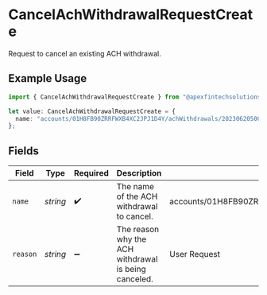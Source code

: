 # CancelAchWithdrawalRequestCreate

Request to cancel an existing ACH withdrawal.

## Example Usage

```typescript
import { CancelAchWithdrawalRequestCreate } from "@apexfintechsolutions/ascend-sdk/models/components";

let value: CancelAchWithdrawalRequestCreate = {
  name: "accounts/01H8FB90ZRRFWXB4XC2JPJ1D4Y/achWithdrawals/20230620500726",
};
```

## Fields

| Field                                                             | Type                                                              | Required                                                          | Description                                                       | Example                                                           |
| ----------------------------------------------------------------- | ----------------------------------------------------------------- | ----------------------------------------------------------------- | ----------------------------------------------------------------- | ----------------------------------------------------------------- |
| `name`                                                            | *string*                                                          | :heavy_check_mark:                                                | The name of the ACH withdrawal to cancel.                         | accounts/01H8FB90ZRRFWXB4XC2JPJ1D4Y/achWithdrawals/20230620500726 |
| `reason`                                                          | *string*                                                          | :heavy_minus_sign:                                                | The reason why the ACH withdrawal is being canceled.              | User Request                                                      |